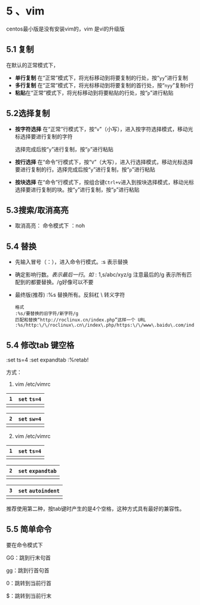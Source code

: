 # 5 、vim

centos最小版是没有安装vim的，vim 是vi的升级版

## 5.1 复制

在默认的正常模式下，

- **单行复制** 在“正常”模式下，将光标移动到将要复制的行处，按“`yy`”进行复制
- **多行复制** 在“正常”模式下，将光标移动到将要复制的首行处，按“`nyy`”复制n行
- **粘贴**在“正常”模式下，将光标移动到将要粘贴的行处，按“`p`”进行粘贴



## 	5.2选择复制

- **按字符选择** 在“正常”行模式下，按“`v`”（小写），进入按字符选择模式，移动光标选择要进行复制的字符

  选择完成后按“`y`”进行复制，按“`p`”进行粘贴

- **按行选择** 在“命令”行模式下，按“`V`”（大写），进入行选择模式，移动光标选择要进行复制的行。选择完成后按“`y`”进行复制，按“`p`”进行粘贴

- **按块选择** 在“命令”行模式下，按组合键`Ctrl+v`进入到按块选择模式，移动光标选择要进行复制的块。按“`y`”进行复制，按“`p`”进行粘贴

  

## 5.3搜索/取消高亮

* 取消高亮： 命令模式下 ：noh

## 5.4 替换

* 先输入冒号（：），进入命令行模式。:s  表示替换

* 确定影响行数。$表示最后一行。如 :1,$s/abc/xyz/g 注意最后的/g 表示所有匹配到的都要替换。/g好像可以不要

* 最终版(推荐) :%s 替换所有。反斜杠 \ 转义字符

  ```vim
  格式
  :%s/要替换的旧字符/新字符/g
  匹配和替换“http://roclinux.cn/index.php”这样一个 URL
  :%s/http:\/\/roclinux\.cn\/index\.php/https:\/\/www\.baidu\.com/index\.php/g
  ```


## 5.4 修改tab 键空格

:set ts=4
:set expandtab
:%retab!

方式：

1. vim /etc/vimrc 

| `1`  | `set` `ts=4` |
| ---- | ------------ |
|      |              |

| `2`  | `set` `sw=4` |
| ---- | ------------ |
|      |              |

2. vim /etc/vimrc 

| `1`  | `set` `ts=4` |
| ---- | ------------ |
|      |              |

| `2`  | `set` `expandtab` |
| ---- | ----------------- |
|      |                   |

| `3`  | `set` `autoindent` |
| ---- | ------------------ |
|      |                    |

推荐使用第二种，按tab键时产生的是4个空格，这种方式具有最好的兼容性。

## 5.5 简单命令

要在命令模式下

GG：跳到行末句首

gg：跳到行首句首

0：跳转到当前行首

$：跳转到当前行末
